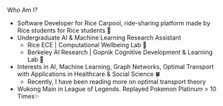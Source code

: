<!--
**KataTech/KataTech** is a ✨ _special_ ✨ repository because its `README.md` (this file) appears on your GitHub profile.

Here are some ideas to get you started:

- 🔭 I’m currently working on ...
- 🌱 I’m currently learning ...
- 👯 I’m looking to collaborate on ...
- 🤔 I’m looking for help with ...
- 💬 Ask me about ...
- 📫 How to reach me: ...
- 😄 Pronouns: ...
- ⚡ Fun fact: ...
-->

Who Am I?
* Software Developer for Rice Carpool, ride-sharing platform made by Rice students for Rice students 🚙
* Undergraduate AI & Machine Learning Research Assistant 
  * Rice ECE | Computational Wellbeing Lab 🔮
  * Berkeley AI Research | Gopnik Cognitive Development & Learning Lab 🌹
* Interests in AI, Machine Learning, Graph Networks, Optimal Transport with Applications in Healthcare & Social Science 🍀
  * Recently, I have been reading more on optimal transport theory
* Wukong Main in League of Legends. Replayed Pokemon Platinum > 10 Times✨
